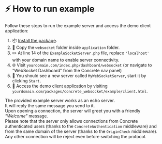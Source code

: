 # ⚡️ How to run example

Follow these steps to run the example server and access the demo client application:
1. 📦 [Install the package](https://github.com/Samurai016/concrete_websocket/#-installation).
2. 📂 Copy the `websocket` folder inside `application` folder.
3. ✏️ At line 14 of the `ExampleSocketServer.php` file, replace `'localhost'` with your domain name to enable server connectivity.
4. 🌐 Visit `yourdomain.com/index.php/dashboard/websocket` (or navigate to "WebSocket Dashboard" from the Concrete nav panel)
5. 👀 You should see a new server called `MyWebSocketServer`, start it by clicking `Start`.
6. 🚀 Access the demo client application by visiting `yourdomain.com/packages/concrete_websocket/example/client.html`.

The provided example server works as an echo server.  
It will reply the same message you send to it.  
Upon opening a connection, the server will greet you with a friendly _"Welcome"_ message.  
Please note that the server only allows connections from Concrete authenticated users (thanks to the `ConcreteAuthentication` middleware) and from the same domain of the server (thanks to the `OriginCheck` middleware).  
Any other connection will be reject even before switching the protocol.